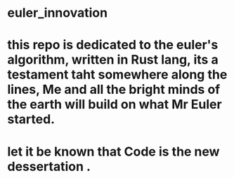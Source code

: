 # euler_innovation
# this repo is dedicated to the euler's algorithm, written in Rust lang, its a testament taht somewhere along the lines, Me and all the bright minds of the earth will build on what Mr Euler started.
# let it be known that Code is the new dessertation .
